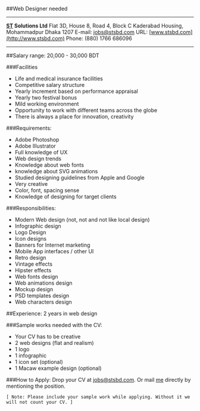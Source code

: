 
##Web Designer needed

----------

**[ST](http://www.stsbd.com) Solutions Ltd**
Flat 3D, House 8, Road 4, Block C
Kaderabad Housing, Mohammadpur
Dhaka 1207
E-mail: [jobs@stsbd.com](mailto:jobs@stsbd.com)
URL: [www.stsbd.com](http://www.stsbd.com)
Phone: (880) 1766 686096

----------

##Salary range: 20,000 - 30,000 BDT

###Facilities
- Life and medical insurance facilities
- Competitive salary structure
- Yearly increment based on performance appraisal
- Yearly two festival bonus
- Mild working environment
- Opportunity to work with different teams across the globe
- There is  always a place for innovation, creativity

###Requirements:
- Adobe Photoshop
- Adobe Illustrator
- Full knowledge of UX
- Web design trends
- Knowledge about web fonts
- knowledge about SVG animations
- Studied designing guidelines from Apple and Google
- Very creative
- Color, font, spacing sense
- Knowledge of designing for target clients

###Responsibilities:
- Modern Web design (not, not and not like local design)
- Infographic design
- Logo Design
- Icon designs
- Banners for Internet marketing
- Mobile App interfaces / other UI
- Retro design
- Vintage effects
- Hipster effects
- Web fonts design
- Web animations design
- Mockup design
- PSD templates design
- Web characters design

##Experience: 2 years in web design

###Sample works needed with the CV:
- Your CV has to be creative
- 2 web designs (flat and realism)
- 1 logo
- 1 infographic
- 1 icon set (optional)
- 1 Macaw example design (optional)

###How to Apply:
Drop your CV at [jobs@stsbd.com](mailto:jobs@stsbd.com).
Or mail [me](mailto:mazhar@stsbd.com) directly by mentioning the position.

    [ Note: Please include your sample work while applying. Without it we will not count your CV. ]